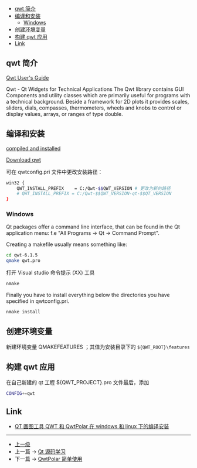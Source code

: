 <!-- qwt 简单使用 -->


<!-- @import "[TOC]" {cmd="toc" depthFrom=1 depthTo=6 orderedList=false} -->

<!-- code_chunk_output -->

- [qwt 简介](#qwt-简介)
- [编译和安装](#编译和安装)
  - [Windows](#windows)
- [创建环境变量](#创建环境变量)
- [构建 qwt 应用](#构建-qwt-应用)
- [Link](#link)

<!-- /code_chunk_output -->


## qwt 简介
[Qwt User's Guide ](https://qwt.sourceforge.io/index.html)

Qwt - Qt Widgets for Technical Applications
The Qwt library contains GUI Components and utility classes which are primarily useful for programs with a technical background. Beside a framework for 2D plots it provides scales, sliders, dials, compasses, thermometers, wheels and knobs to control or display values, arrays, or ranges of type double.

## 编译和安装
[compiled and installed](https://qwt.sourceforge.io/qwtinstall.html)

[Download qwt](https://sourceforge.net/projects/qwt/files/)

可在 qwtconfig.pri 文件中更改安装路径：

```sh
win32 {
    QWT_INSTALL_PREFIX    = C:/Qwt-$$QWT_VERSION # 更改为新的路径
    # QWT_INSTALL_PREFIX = C:/Qwt-$$QWT_VERSION-qt-$$QT_VERSION
}
```

### Windows 
Qt packages offer a command line interface, that can be found in the Qt application menu: f.e "All Programs -> Qt -> Command Prompt".

Creating a makefile usually means something like:

```sh
cd qwt-6.1.5
qmake qwt.pro
```

打开 Visual studio 命令提示 (XX) 工具

```sh
nmake
```

Finally you have to install everything below the directories you have specified in qwtconfig.pri.

```sh
nmake install
```

## 创建环境变量
新建环境变量 QMAKEFEATURES ；其值为安装目录下的 `${QWT_ROOT}\features`

## 构建 qwt 应用
在自己新建的 qt 工程 ${QWT_PROJECT}.pro 文件最后，添加 

```sh
CONFIG+=qwt
```

## Link 
* [QT 画图工具 QWT 和 QwtPolar 在 windows 和 linux 下的编译安装](https://blog.csdn.net/zhouguoqionghai/article/details/46517061)

---
- [上一级](README.md)
- 上一篇 -> [Qt 源码学习](qtSourceStudy.md)
- 下一篇 -> [QwtPolar 简单使用](qwtPolar.md)
